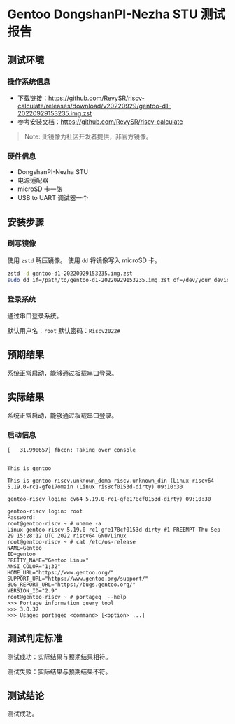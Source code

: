 # Gentoo DongshanPI-Nezha STU 测试报告

## 测试环境

### 操作系统信息

- 下载链接：https://github.com/RevySR/riscv-calculate/releases/download/v20220929/gentoo-d1-20220929153235.img.zst
- 参考安装文档：https://github.com/RevySR/riscv-calculate

> Note: 此镜像为社区开发者提供，非官方镜像。

### 硬件信息

- DongshanPI-Nezha STU
- 电源适配器
- microSD 卡一张
- USB to UART 调试器一个

## 安装步骤

### 刷写镜像

使用 `zstd` 解压镜像。
使用 `dd` 将镜像写入 microSD 卡。

```bash
zstd -d gentoo-d1-20220929153235.img.zst
sudo dd if=/path/to/gentoo-d1-20220929153235.img.zst of=/dev/your_device bs=1M status=progress
```

### 登录系统

通过串口登录系统。

默认用户名：`root`
默认密码：`Riscv2022#`

## 预期结果

系统正常启动，能够通过板载串口登录。

## 实际结果

系统正常启动，能够通过板载串口登录。

### 启动信息

```log
[   31.990657] fbcon: Taking over console


This is gentoo

This is gentoo-riscv.unknown_doma-riscv.unknown_din (Linux riscv64 5.19.0-rc1-gfe17omain (Linux ris8cf0153d-dirty) 09:10:30

gentoo-riscv login: cv64 5.19.0-rc1-gfe178cf0153d-dirty) 09:10:30

gentoo-riscv login: root
Password: 
root@gentoo-riscv ~ # uname -a
Linux gentoo-riscv 5.19.0-rc1-gfe178cf0153d-dirty #1 PREEMPT Thu Sep 29 15:28:12 UTC 2022 riscv64 GNU/Linux
root@gentoo-riscv ~ # cat /etc/os-release 
NAME=Gentoo
ID=gentoo
PRETTY_NAME="Gentoo Linux"
ANSI_COLOR="1;32"
HOME_URL="https://www.gentoo.org/"
SUPPORT_URL="https://www.gentoo.org/support/"
BUG_REPORT_URL="https://bugs.gentoo.org/"
VERSION_ID="2.9"
root@gentoo-riscv ~ # portageq  --help
>>> Portage information query tool
>>> 3.0.37
>>> Usage: portageq <command> [<option> ...]

```
## 测试判定标准

测试成功：实际结果与预期结果相符。

测试失败：实际结果与预期结果不符。

## 测试结论

测试成功。